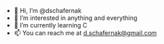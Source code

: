- 👋 Hi, I’m @dschafernak
- 👀 I’m interested in anything and everything
- 🌱 I’m currently learning C
- 📫 You can reach me at d.schafernak@gmail.com
